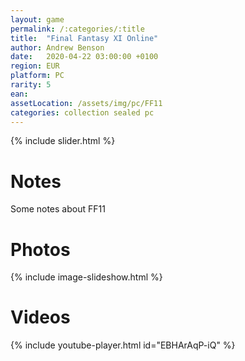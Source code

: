 ```yaml
---
layout: game
permalink: /:categories/:title
title:  "Final Fantasy XI Online"
author: Andrew Benson
date:   2020-04-22 03:00:00 +0100
region: EUR
platform: PC
rarity: 5
ean:
assetLocation: /assets/img/pc/FF11
categories: collection sealed pc
---
```


{% include slider.html %}

# Notes

Some notes about FF11

# Photos

{% include image-slideshow.html %}

# Videos

{% include youtube-player.html id="EBHArAqP-iQ" %}
